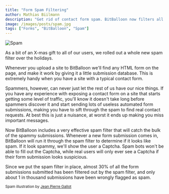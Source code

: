 ```yaml
---
title: "Form Spam Filtering"
author: Mathias Biilmann
description: "Get rid of contact form spam. BitBalloon now filters all form submissions."
image: /images/posts/spam.jpg
tags: ["Forms", "BitBalloon", "Spam"]
---
```


![Spam](/images/posts/spam.jpg)

As a bit of an X-mas gift to all of our users, we rolled out a whole new spam filter over the holidays.

Whenever you upload a site to BitBalloon we'll find any HTML form on the page, and make it work by giving it a little submission database. This is extremely handy when you have a site with a typical contact form.

<!-- excerpt -->

Spammers, however, can never just let the rest of us have our nice things. If you have any experience with exposing a contact form on a site that starts getting some level of traffic, you'll know it doesn't take long before spammers discover it and start sending lots of useless automated form submissions, making you have to sift through the spam to find real contact requests. At best this is just a nuisance, at worst it ends up making you miss important messages.

Now BitBalloon includes a very effective spam filter that will catch the bulk of the spammy submissions. Whenever a new form submission comes in, BitBalloon will run it through the spam filter to determine if it looks like spam. If it look spammy, we'll show the user a Captcha. Spam bots won't be able to fill out the Captcha, while real users will only ever see a Captcha if their form submission looks suspicious.

Since we put the spam filter in place, almost 30% of all the form submissions submitted has been filtered out by the spam filter, and only about 1 in thousand submissions have been wrongly flagged as spam.

<small>Spam illustration by [Jean Pierre Gallot](http://www.flickr.com/photos/jean_pierre_gallot_69009/8456188320/#)</small>
